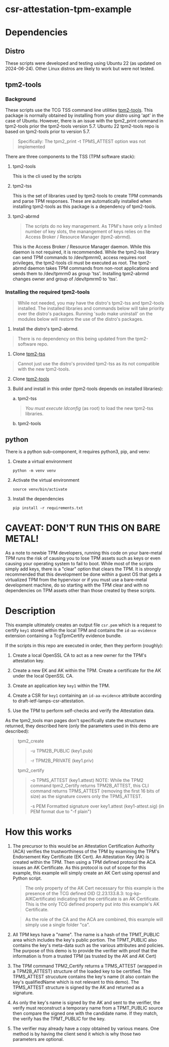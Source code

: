 csr-attestation-tpm-example
===========================

# Dependencies
## Distro
These scripts were developed and testing using Ubuntu 22 (as updated on 2024-06-24). Other Linux distros are likely to work but were
not tested.

## tpm2-tools
### Background
These scripts use the TCG TSS command line utilities [tpm2-tools](https://github.com/tpm2-software/tpm2-tools). This package is
normally obtained by installing from your distro using 'apt' in the case of Ubuntu. However, there is an issue with the tpm2_print
command in tpm2-tools prior the tpm2-tools version 5.7. Ubuntu 22 tpm2-tools repo is based on tpm2-tools prior to version 5.7.

> Specifically: The tpm2_print -t TPMS_ATTEST option was not implemented

There are three components to the TSS (TPM software stack):
1. tpm2-tools

    This is the cli used by the scripts
2. tpm2-tss

    This is the set of libraries used by tpm2-tools to create TPM commands and parse TPM responses. These are automatically
    installed when installing tpm2-tools as this package is a dependency of tpm2-tools.
3. tpm2-abrmd
    > The scripts do no key management. As TPM's have only a limited number of key slots, the manangement of keys relies on the
    > Access Broker / Resource Manager (tpm2-abrmd).

    This is the Access Broker / Resource Manager daemon. While this daemon is not required, it is recommended. While the
    tpm2-tss library can send TPM commands to /dev/tpmrm0, access requires root privileges, the tpm2-tools cli must
    be executed as root. The tpm2-abrmd daemon takes TPM commands from non-root applications and sends them to
    /dev/tpmrm0 as group 'tss'. Installing tpm2-abrmd changes owner and group of /dev/tpmrm0 to 'tss'.
### Installing the required tpm2-tools
> While not needed, you may have the distro's tpm2-tss and tpm2-tools installed. The installed libraries and commands below
> will take priority over the distro's packages. Running 'sudo make uninstall' on the modules below will restore the use of the
> distro's packages.
1. Install the distro's tpm2-abrmd.
> There is no dependency on this being updated from the tpm2-software repo.
1. Clone [tpm2-tss](https://github.com/tpm2-software/tpm2-tss)
> Cannot just use the distro's provided tpm2-tss as its not compatible with the new tpm2-tools. 
2. Clone [tpm2-tools](https://github.com/tpm2-software/tpm2-tools)
3. Build and install in this order (tpm2-tools depends on installed libraries):

    a. tpm2-tss 
    > *You must execute ldconfig* (as root) to load the new tpm2-tss libraries.

    b. tpm2-tools

## python
There is a python sub-component, it requires python3, pip, and venv:

1. Create a virtual environment
    ```shell
    python -m venv venv
    ```
2. Activate the virtual environment
    ```shell
    source venv/bin/activate
    ```
3. Install the dependencies

    ```shell
    pip install -r requirements.txt
    ```

# CAVEAT: DON'T RUN THIS ON BARE METAL!

As a note to newbie TPM developers, running this code on your bare-metal TPM
runs the risk of causing you to lose TPM assets such as keys or even causing
your operating system to fail to boot. While most of the scripts simply add
keys, there is a "clear" option that clears the TPM. It is strongly recommended
that this development be done within a guest OS that gets a virtualized TPM from
the hypervisor or if you must use a bare-metal development machine, do so
starting with the TPM clear and with no dependencies on TPM assets other than
those created by these scripts.

# Description
This example ultimately creates an output file `csr.pem` which is a request to
certify `key1` stored within the local TPM and contains the `id-aa-evidence`
extension containing a TcgTpmCertify evidence bundle.

If the scripts in this repo are executed in order, then they perform (roughly):

1. Create a local OpenSSL CA to act as a new owner for the TPM's attestation key.

2. Create a new EK and AK within the TPM. Create a certificate for the AK under the local OpenSSL CA.

3. Create an application key `key1` within the TPM.

4. Create a CSR for `key1` containing an `id-aa-evidence` attribute according to draft-ietf-lamps-csr-attestation.

5. Use the TPM to perform self-checks and verify the Attestation data.

As the tpm2_tools man pages don't specifically state the structures returned, they
described here (only the parameters used in this demo are described):
> tpm2_create
> >-u TPM2B_PUBLIC (key1.pub)
> >
> >-r TPM2B_PRIVATE (key1.priv)
> 
> tpm2_certify
> >-o TPMS_ATTEST (key1.attest)
> > NOTE: While the TPM2 command tpm2_Certify returns TPM2B_ATTEST, this
> > CLI command returns TPMS_ATTEST (removing the first 16 bits of size) as
> > the signature covers only the TPMS_ATTEST.
> >
> >-s PEM Formatted signature over key1.attest (key1-attest.sig)
> > (in PEM format due to "-f plain")

# How this works
1. The precursor to this would be an Attestation Certification Authority (ACA) verifies the trustworthiness of the TPM by examining
   the TPM's Endorsement Key Certificate (EK Cert). An Attestation Key (AK) is created within the TPM. Then using a TPM defined
   protocol the ACA issues an AK Certificate. As this protocol is out of scope for this example, this example will simply create an
   AK Cert using openssl and Python script.

    > The only property of the AK Cert necessary for this example is the presence of the TCG defined OID (2.23.133.8.3:
    > tcg-kp-AIKCertificate) indicating that the certificate is an AK Certificate. This is the only TCG defined property put into
    > this example's AK Certificate.

    > As the role of the CA and the ACA are combined, this example will simply use a single folder "ca".

2. All TPM keys have a "name". The name is a hash of the TPMT_PUBLIC area which includes the key's public portion. The TPMT_PUBLIC
   also contains the key's meta-data such as the various attributes and policies. The purpose of this demo is to provide the
   verifier with proof that the information is from a trusted TPM (as trusted by the AK and AK Cert)

3. The TPM command TPM2_Certify returns a TPMS_ATTEST (wrapped in a TPM2B_ATTEST) structure of the loaded key to be certified. The
   TPMS_ATTEST strucuture contains the key's name (it also contain the key's qualifiedName which is not relevant to this demo). The
   TPMS_ATTEST structure is signed by the AK and returned as a signature.

4. As only the key's name is signed by the AK and sent to the verifier, the verify must reconstruct a temporary name from a
   TPMT_PUBLIC source then compare the signed one with the candidate name. If they match, the verify has the TPMT_PUBLIC for the
   key.

5. The verifier may already have a copy obtained by various means. One method is by having the client send it which is why those two
   parameters are optional.


